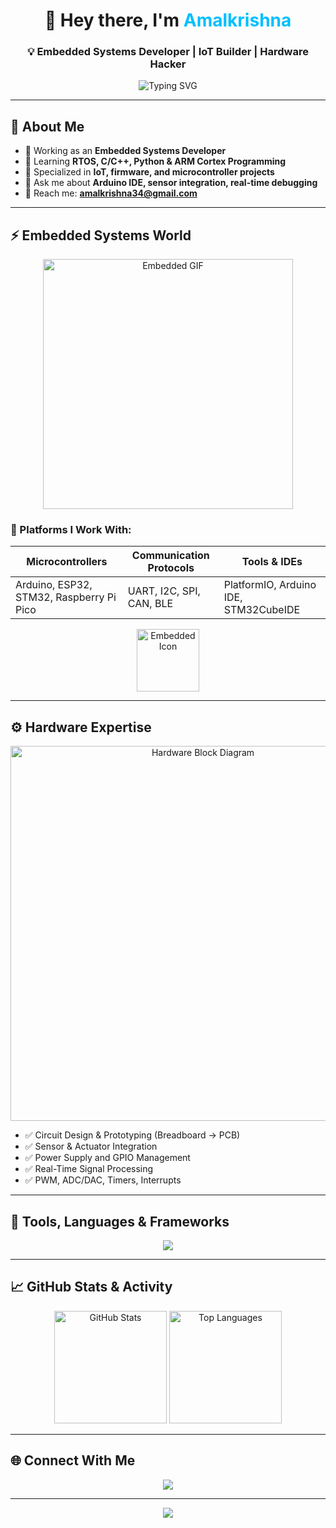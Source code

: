 <h1 align="center">👋 Hey there, I'm <span style="color:#00bfff;">Amalkrishna</span></h1>
<h3 align="center">💡 Embedded Systems Developer | IoT Builder | Hardware Hacker</h3>

<p align="center">
  <img src="https://readme-typing-svg.herokuapp.com?font=Fira+Code&size=22&pause=1000&color=00BFFF&center=true&vCenter=true&width=480&lines=Programming+the+real+world...;Microcontrollers+%7C+IoT+%7C+Electronics+%7C+Code" alt="Typing SVG" />
</p>

---

## 🚀 About Me
- 🔭 Working as an **Embedded Systems Developer**
- 🧠 Learning **RTOS, C/C++, Python & ARM Cortex Programming**
- 🔗 Specialized in **IoT, firmware, and microcontroller projects**
- 💬 Ask me about **Arduino IDE, sensor integration, real-time debugging**
- 📧 Reach me: **amalkrishna34@gmail.com**

---

## ⚡ Embedded Systems World

<p align="center">
  <img src="https://cdn.dribbble.com/users/239590/screenshots/5621385/schematic.gif" alt="Embedded GIF" width="400"/>
</p>

### 🧩 Platforms I Work With:

| Microcontrollers | Communication Protocols | Tools & IDEs |
|------------------|--------------------------|--------------|
| Arduino, ESP32, STM32, Raspberry Pi Pico | UART, I2C, SPI, CAN, BLE | PlatformIO, Arduino IDE, STM32CubeIDE |

<p align="center">
  <img src="https://cdn-icons-png.flaticon.com/512/5699/5699397.png" width="100" alt="Embedded Icon"/>
</p>

---

## ⚙️ Hardware Expertise

<p align="center">
  <img src="https://user-images.githubusercontent.com/74038190/212563489-6fa2709c-e7ee-4145-9a06-6b8d62337841.png" alt="Hardware Block Diagram" width="600"/>
</p>

- ✅ Circuit Design & Prototyping (Breadboard → PCB)
- ✅ Sensor & Actuator Integration
- ✅ Power Supply and GPIO Management
- ✅ Real-Time Signal Processing
- ✅ PWM, ADC/DAC, Timers, Interrupts

---

## 🎯 Tools, Languages & Frameworks

<p align="center">
  <img src="https://skillicons.dev/icons?i=arduino,raspberrypi,c,cpp,python,js,react,figma,photoshop,vscode,linux" />
</p>

---

## 📈 GitHub Stats & Activity

<p align="center">
  <img src="https://github-readme-stats.vercel.app/api?username=amalkrishna&show_icons=true&theme=tokyonight" alt="GitHub Stats" height="180"/>
  <img src="https://github-readme-stats.vercel.app/api/top-langs/?username=amalkrishna&layout=compact&theme=tokyonight" alt="Top Languages" height="180"/>
</p>

---

## 🌐 Connect With Me

<p align="center">
  <a href="mailto:amalkrishna34@gmail.com"><img src="https://img.shields.io/badge/Gmail-D14836?style=for-the-badge&logo=gmail&logoColor=white"/></a>
  <!-- Add LinkedIn or GitHub URLs here if you like -->
</p>

---

<p align="center">
  <img src="https://capsule-render.vercel.app/api?type=waving&color=00BFFF&height=100&section=footer"/>
</p>
